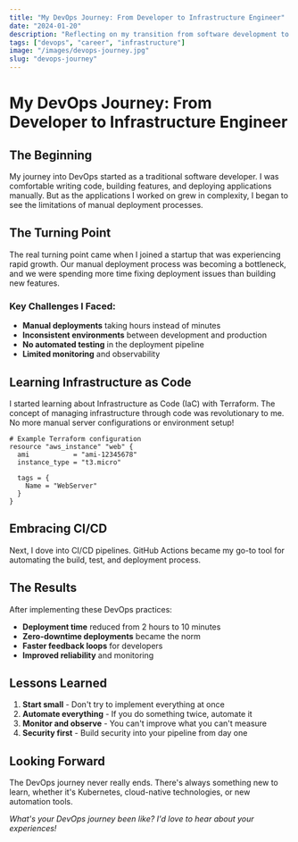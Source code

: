 ```yaml
---
title: "My DevOps Journey: From Developer to Infrastructure Engineer"
date: "2024-01-20"
description: "Reflecting on my transition from software development to DevOps engineering and the lessons learned along the way."
tags: ["devops", "career", "infrastructure"]
image: "/images/devops-journey.jpg"
slug: "devops-journey"
---
```


# My DevOps Journey: From Developer to Infrastructure Engineer

## The Beginning

My journey into DevOps started as a traditional software developer. I was comfortable writing code, building features, and deploying applications manually. But as the applications I worked on grew in complexity, I began to see the limitations of manual deployment processes.

## The Turning Point

The real turning point came when I joined a startup that was experiencing rapid growth. Our manual deployment process was becoming a bottleneck, and we were spending more time fixing deployment issues than building new features.

### Key Challenges I Faced:

- **Manual deployments** taking hours instead of minutes
- **Inconsistent environments** between development and production
- **No automated testing** in the deployment pipeline
- **Limited monitoring** and observability

## Learning Infrastructure as Code

I started learning about Infrastructure as Code (IaC) with Terraform. The concept of managing infrastructure through code was revolutionary to me. No more manual server configurations or environment setup!

```hcl
# Example Terraform configuration
resource "aws_instance" "web" {
  ami           = "ami-12345678"
  instance_type = "t3.micro"
  
  tags = {
    Name = "WebServer"
  }
}
```

## Embracing CI/CD

Next, I dove into CI/CD pipelines. GitHub Actions became my go-to tool for automating the build, test, and deployment process.

## The Results

After implementing these DevOps practices:

- **Deployment time** reduced from 2 hours to 10 minutes
- **Zero-downtime deployments** became the norm
- **Faster feedback loops** for developers
- **Improved reliability** and monitoring

## Lessons Learned

1. **Start small** - Don't try to implement everything at once
2. **Automate everything** - If you do something twice, automate it
3. **Monitor and observe** - You can't improve what you can't measure
4. **Security first** - Build security into your pipeline from day one

## Looking Forward

The DevOps journey never really ends. There's always something new to learn, whether it's Kubernetes, cloud-native technologies, or new automation tools.

*What's your DevOps journey been like? I'd love to hear about your experiences!* 
